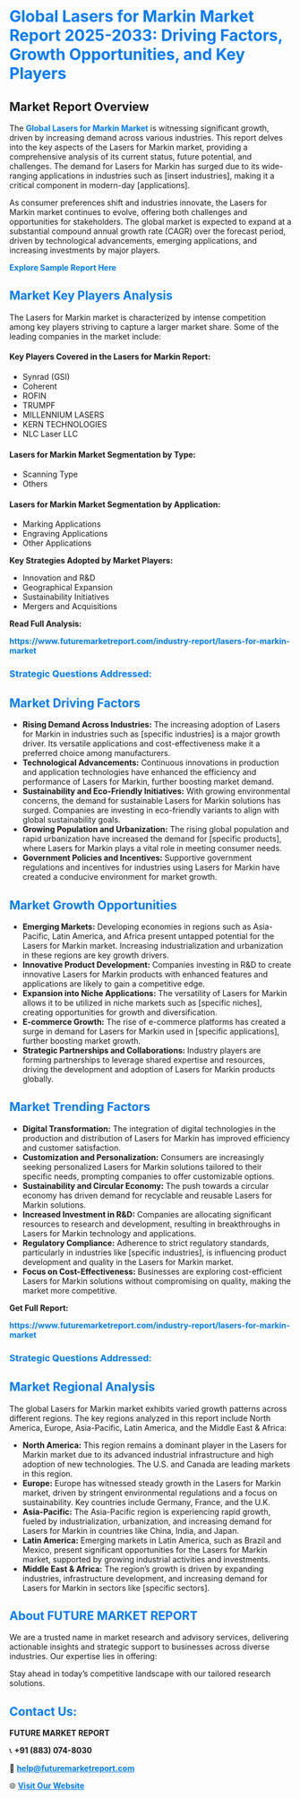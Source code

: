 <h1 style="color: #007BFF;">Global Lasers for Markin Market Report 2025-2033: Driving Factors, Growth Opportunities, and Key Players</h1>

<section id="overview">
<h2>Market Report Overview</h2>
<p>The <a href="https://www.futuremarketreport.com/industry-report/lasers-for-markin-market" style="color: #007BFF; text-decoration: none;"><strong>Global Lasers for Markin Market</strong></a> is witnessing significant growth, driven by increasing demand across various industries. This report delves into the key aspects of the Lasers for Markin market, providing a comprehensive analysis of its current status, future potential, and challenges. The demand for Lasers for Markin has surged due to its wide-ranging applications in industries such as [insert industries], making it a critical component in modern-day [applications].</p>
<p>As consumer preferences shift and industries innovate, the Lasers for Markin market continues to evolve, offering both challenges and opportunities for stakeholders. The global market is expected to expand at a substantial compound annual growth rate (CAGR) over the forecast period, driven by technological advancements, emerging applications, and increasing investments by major players.</p>
</section>

<section id="overview">
<p><a href="https://www.futuremarketreport.com/request-sample/reportId=84682" style="color: #007BFF; text-decoration: none;"><strong>Explore Sample Report Here</strong></a></p>
</section>

<section id="key-players">
<h2 style="color: #007BFF;">Market Key Players Analysis</h2>
<p>The Lasers for Markin market is characterized by intense competition among key players striving to capture a larger market share. Some of the leading companies in the market include:</p>
<h4>Key Players Covered in the Lasers for Markin Report:</h4>
<ul><li>Synrad (GSI)</li><li>Coherent</li><li>ROFIN</li><li>TRUMPF</li><li>MILLENNIUM LASERS</li><li>KERN TECHNOLOGIES</li><li>NLC Laser LLC</li></ul>
<h4>Lasers for Markin Market Segmentation by Type:</h4>
<ul><li>Scanning Type</li><li>Others</li></ul>

<h4>Lasers for Markin Market Segmentation by Application:</h4>
<ul><li>Marking Applications</li><li>Engraving Applications</li><li>Other Applications</li></ul>
<p><strong>Key Strategies Adopted by Market Players:</strong></p>
<ul>
<li>Innovation and R&D</li>
<li>Geographical Expansion</li>
<li>Sustainability Initiatives</li>
<li>Mergers and Acquisitions</li>
</ul>
</section>

<section>
<p><strong>Read Full Analysis: </strong></p><a href="https://www.futuremarketreport.com/industry-report/lasers-for-markin-market" style="color: #007BFF; text-decoration: none;"><strong>https://www.futuremarketreport.com/industry-report/lasers-for-markin-market</strong></a>
<h3 style="color: #007BFF;">Strategic Questions Addressed:</h3>
</section>

<section id="driving-factors">
<h2 style="color: #007BFF;">Market Driving Factors</h2>
<ul>
<li><strong>Rising Demand Across Industries:</strong> The increasing adoption of Lasers for Markin in industries such as [specific industries] is a major growth driver. Its versatile applications and cost-effectiveness make it a preferred choice among manufacturers.</li>
<li><strong>Technological Advancements:</strong> Continuous innovations in production and application technologies have enhanced the efficiency and performance of Lasers for Markin, further boosting market demand.</li>
<li><strong>Sustainability and Eco-Friendly Initiatives:</strong> With growing environmental concerns, the demand for sustainable Lasers for Markin solutions has surged. Companies are investing in eco-friendly variants to align with global sustainability goals.</li>
<li><strong>Growing Population and Urbanization:</strong> The rising global population and rapid urbanization have increased the demand for [specific products], where Lasers for Markin plays a vital role in meeting consumer needs.</li>
<li><strong>Government Policies and Incentives:</strong> Supportive government regulations and incentives for industries using Lasers for Markin have created a conducive environment for market growth.</li>
</ul>
</section>

<section id="growth-opportunities">
<h2 style="color: #007BFF;">Market Growth Opportunities</h2>
<ul>
<li><strong>Emerging Markets:</strong> Developing economies in regions such as Asia-Pacific, Latin America, and Africa present untapped potential for the Lasers for Markin market. Increasing industrialization and urbanization in these regions are key growth drivers.</li>
<li><strong>Innovative Product Development:</strong> Companies investing in R&D to create innovative Lasers for Markin products with enhanced features and applications are likely to gain a competitive edge.</li>
<li><strong>Expansion into Niche Applications:</strong> The versatility of Lasers for Markin allows it to be utilized in niche markets such as [specific niches], creating opportunities for growth and diversification.</li>
<li><strong>E-commerce Growth:</strong> The rise of e-commerce platforms has created a surge in demand for Lasers for Markin used in [specific applications], further boosting market growth.</li>
<li><strong>Strategic Partnerships and Collaborations:</strong> Industry players are forming partnerships to leverage shared expertise and resources, driving the development and adoption of Lasers for Markin products globally.</li>
</ul>
</section>

<section id="trending-factors">
<h2 style="color: #007BFF;">Market Trending Factors</h2>
<ul>
<li><strong>Digital Transformation:</strong> The integration of digital technologies in the production and distribution of Lasers for Markin has improved efficiency and customer satisfaction.</li>
<li><strong>Customization and Personalization:</strong> Consumers are increasingly seeking personalized Lasers for Markin solutions tailored to their specific needs, prompting companies to offer customizable options.</li>
<li><strong>Sustainability and Circular Economy:</strong> The push towards a circular economy has driven demand for recyclable and reusable Lasers for Markin solutions.</li>
<li><strong>Increased Investment in R&D:</strong> Companies are allocating significant resources to research and development, resulting in breakthroughs in Lasers for Markin technology and applications.</li>
<li><strong>Regulatory Compliance:</strong> Adherence to strict regulatory standards, particularly in industries like [specific industries], is influencing product development and quality in the Lasers for Markin market.</li>
<li><strong>Focus on Cost-Effectiveness:</strong> Businesses are exploring cost-efficient Lasers for Markin solutions without compromising on quality, making the market more competitive.</li>
</ul>
</section>

<section>
<p><strong>Get Full Report: </strong></p><a href="https://www.futuremarketreport.com/industry-report/lasers-for-markin-market" style="color: #007BFF; text-decoration: none;"><strong>https://www.futuremarketreport.com/industry-report/lasers-for-markin-market</strong></a>
<h3 style="color: #007BFF;">Strategic Questions Addressed:</h3>
</section>


<section id="regional-analysis">
<h2 style="color: #007BFF;">Market Regional Analysis</h2>
<p>The global Lasers for Markin market exhibits varied growth patterns across different regions. The key regions analyzed in this report include North America, Europe, Asia-Pacific, Latin America, and the Middle East & Africa:</p>
<ul>
<li><strong>North America:</strong> This region remains a dominant player in the Lasers for Markin market due to its advanced industrial infrastructure and high adoption of new technologies. The U.S. and Canada are leading markets in this region.</li>
<li><strong>Europe:</strong> Europe has witnessed steady growth in the Lasers for Markin market, driven by stringent environmental regulations and a focus on sustainability. Key countries include Germany, France, and the U.K.</li>
<li><strong>Asia-Pacific:</strong> The Asia-Pacific region is experiencing rapid growth, fueled by industrialization, urbanization, and increasing demand for Lasers for Markin in countries like China, India, and Japan.</li>
<li><strong>Latin America:</strong> Emerging markets in Latin America, such as Brazil and Mexico, present significant opportunities for the Lasers for Markin market, supported by growing industrial activities and investments.</li>
<li><strong>Middle East & Africa:</strong> The region’s growth is driven by expanding industries, infrastructure development, and increasing demand for Lasers for Markin in sectors like [specific sectors].</li>
</ul>
</section>

<footer>
<h2 style="color: #007BFF;">About FUTURE MARKET REPORT</h2>
<p>We are a trusted name in market research and advisory services, delivering actionable insights and strategic support to businesses across diverse industries. Our expertise lies in offering:</p>

<p>Stay ahead in today’s competitive landscape with our tailored research solutions.</p>

<h2 style="color: #007BFF;">Contact Us:</h2>
<p><strong>FUTURE MARKET REPORT</strong></p>
<p>📞 <strong>+91 (883) 074-8030</strong></p>
<p>📧 <strong><a href="mailto:help@futuremarketreport.com" style="color: #007BFF;">help@futuremarketreport.com</a></strong></p>
<p>🌐 <strong><a href="https://www.futuremarketreport.com/" style="color: #007BFF;">Visit Our Website</a></strong></p>
</footer>